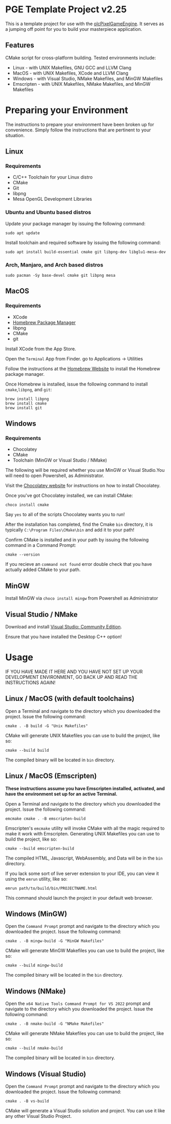 # PGE Template Project v2.25

This is a template project for use with the [olcPixelGameEngine](https://github.com/OneLoneCoder/olcPixelGameEngine). It serves as a jumping off point for you to build your masterpiece application.

## Features

CMake script for cross-platform building. Tested environments include:

* Linux - with UNIX Makefiles, GNU GCC and LLVM Clang
* MacOS - with UNIX Makefiles, XCode and LLVM Clang
* Windows - with Visual Studio, NMake Makefiles, and MinGW Makefiles
* Emscripten - with UNIX Makefiles, NMake Makefiles, and MinGW Makefiles

# Preparing your Environment

The instructions to prepare your environment have been broken up for convenience. Simply follow the instructions that are pertinent to your situation.

## Linux

### **Requirements**

* C/C++ Toolchain for your Linux distro
* CMake
* Git
* libpng
* Mesa OpenGL Development Libraries

### **Ubuntu and Ubuntu based distros**

Update your package manager by issuing the following command:

```
sudo apt update
```

Install toolchain and required software by issuing the following command:

```
sudo apt install build-essential cmake git libpng-dev libglu1-mesa-dev
```

### **Arch, Manjaro, and Arch based distros**

```
sudo pacman -Sy base-devel cmake git libpng mesa
```

## MacOS

### **Requirements**

* XCode
* [Homebrew Package Manager](https://brew.sh/)
* libpng
* CMake
* git

Install XCode from the App Store.

Open the ``Terminal`` App from Finder. go to Applications -> Utilities

Follow the instructions at the [Homebrew Website](https://brew.sh/) to install the Homebrew package manager.

Once Homebrew is installed, issue the following command to install ``cmake``,``libpng``, and ``git``:


```
brew install libpng 
brew install cmake
brew install git
```

## Windows

### Requirements

* Chocolatey
* CMake
* Toolchain (MinGW or Visual Studio / NMake)

The following will be required whether you use MinGW or Visual Studio.You will need to open Powershell, as Administrator.

Visit the [Chocolatey website](https://chocolatey.org/) for instructions on how to install Chocolatey.

Once you've got Chocolatey installed, we can install CMake:

```
choco install cmake
```

Say ``yes`` to all of the scripts Chocolatey wants you to run!

After the installation has completed, find the Cmake ``bin`` directory, it is typically ``C:\Program Files\CMake\bin`` and add it to your path!

Confirm CMake is installed and in your path by issuing the following command in a Command Prompt:

```
cmake --version
```

If you recieve an ``command not found`` error double check that you have actually added CMake to your path.

## MinGW

Install MinGW via ``choco install mingw`` from Powershell as Administrator


## Visual Studio / NMake

Download and install [Visual Studio: Community Edition](https://visualstudio.microsoft.com/downloads/).

Ensure that you have installed the Desktop C++ option!

# **Usage**

IF YOU HAVE MADE IT HERE AND YOU HAVE NOT SET UP YOUR DEVELOPMENT ENVIRONMENT, GO BACK UP AND READ THE INSTRUCTIONS AGAIN!

## Linux / MacOS (with default toolchains)

Open a Terminal and navigate to the directory which you downloaded the project. Issue the following command:

```
cmake . -B build -G "Unix Makefiles"
```

CMake will generate UNIX Makefiles you can use to build the project, like so:

```
cmake --build build
```

The compiled binary will be located in ``bin`` directory.

## Linux / MacOS (Emscripten)

**These instructions assume you have Emscripten installed, activated, and have the environment set up for an active Terminal.**

Open a Terminal and navigate to the directory which you downloaded the project. Issue the following command:

```
emcmake cmake . -B emscripten-build
```

Emscripten's ``emcmake`` utility will invoke CMake with all the magic required to make it work with Emscripten. Generating UNIX Makefiles you can use to build the project, like so:

```
cmake --build emscripten-build
```

The compiled HTML, Javascript, WebAssembly, and Data will be in the ``bin`` directory.

If you lack some sort of live server extension to your IDE, you can view it using the ``emrun`` utility, like so:

```
emrun path/to/build/bin/PROJECTNAME.html
```

This command should launch the project in your default web browser.

## Windows (MinGW)

Open the ``Command Prompt`` prompt and navigate to the directory which you downloaded the project. Issue the following command:

```
cmake . -B mingw-build -G "MinGW Makefiles"
```

CMake will generate MinGW Makefiles you can use to build the project, like so:

```
cmake --build mingw-build
```

The compiled binary will be located in the ``bin`` directory.

## Windows (NMake)

Open the ``x64 Native Tools Command Prompt for VS 2022`` prompt and navigate to the directory which you downloaded the project. Issue the following command:

```
cmake . -B nmake-build -G "NMake Makefiles"
```

CMake will generate NMake Makefiles you can use to build the project, like so:

```
cmake --build nmake-build 
```

The compiled binary will be located in ``bin`` directory.

## Windows (Visual Studio)

Open the ``Command Prompt`` prompt and navigate to the directory which you downloaded the project. Issue the following command:

```
cmake . -B vs-build
```

CMake will generate a Visual Studio solution and project. You can use it like any other Visual Studio Project.

